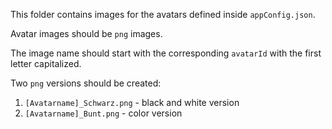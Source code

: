 This folder contains images for the avatars defined inside `appConfig.json`.

Avatar images should be `png` images.

The image name should start with the corresponding `avatarId` with the first letter capitalized.

Two `png` versions should be created:

1. `[Avatarname]_Schwarz.png` - black and white version
2. `[Avatarname]_Bunt.png` - color version
